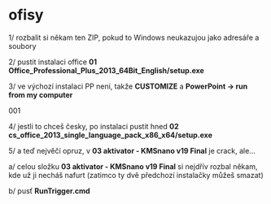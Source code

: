 # ofisy

1/ rozbalit si někam ten ZIP, pokud to Windows neukazujou jako adresáře a soubory

2/ pustit instalaci office **01 Office_Professional_Plus_2013_64Bit_English/setup.exe**

3/ ve výchozí instalaci PP není, takže **CUSTOMIZE** a **PowerPoint -> run from my computer**

001

4/ jestli to chceš česky, po instalaci pustit hned **02 cs_office_2013_single_language_pack_x86_x64/setup.exe**

5/ a teď nejvěčí opruz, v **03 aktivator - KMSnano v19 Final** je crack, ale... 

a/ celou složku **03 aktivator - KMSnano v19 Final** si nejdřív rozbal někam, kde už ji necháš nafurt (zatimco ty dvě předchozí instalačky můžeš smazat)

b/ pusť **RunTrigger.cmd**













